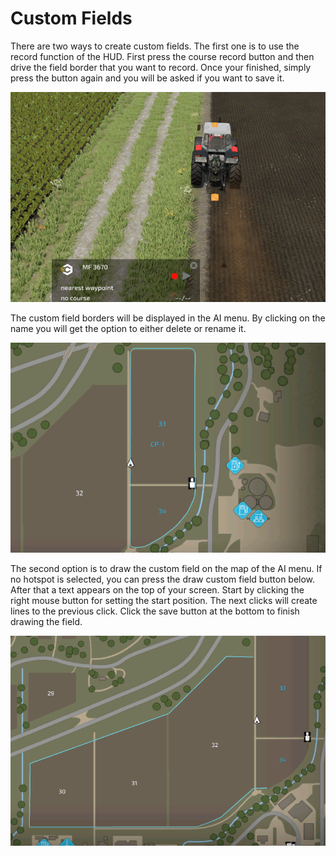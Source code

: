 # Custom Fields


There are two ways to create custom fields.
The first one is to use the record function of the HUD.
First press the course record button and then drive the field border that you want to record.
Once your finished, simply press the button again and you will be asked if you want to save it.


![Image](/translation_data/recordcustomhelp_0_0_765_510.png)


The custom field borders will be displayed in the AI menu.
By clicking on the name you will get the option to either delete or rename it.


![Image](/translation_data/donecustomhelp_0_0_765_510.png)


The second option is to draw the custom field on the map of the AI menu.
If no hotspot is selected, you can press the draw custom field button below.
After that a text appears on the top of your screen.
Start by clicking the right mouse button for setting the start position.
The next clicks will create lines to the previous click.
Click the save button at the bottom to finish drawing the field.


![Image](/translation_data/drawcustomhelp_0_0_765_510.png)

